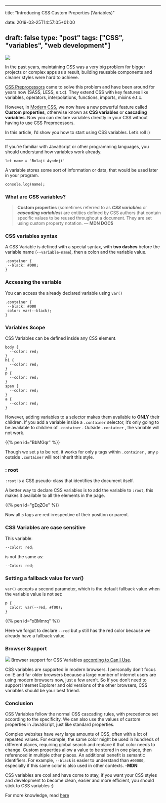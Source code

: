 ﻿---

title: "Introducing CSS Custom Properties (Variables)"

date: 2019-03-25T14:57:05+01:00

draft: false
type: "post"
tags: ["CSS", "variables", "web development"]
---



![](https://cdn-images-1.medium.com/max/800/1*JEnrE7aT2K6vfV0nQlbFIw.png)

In the past years, maintaining CSS was a very big problem for bigger projects or
complex apps as a result, building reusable components and cleaner styles were
hard to achieve.

[CSS Preprocessors](https://guide.freecodecamp.org/css/css-preprocessors/) came
to solve this problem and have been around for years now (SASS, LESS, e.t.c).
They extend CSS with key features like variables, operators, interpolations,
functions, imports, mixins e.t.c.

However, in [Modern CSS](https://medium.com/actualize-network/modern-css-explained-for-dinosaurs-5226febe3525),
we now have a new powerful feature called **Custom properties**, otherwise known
as **CSS variables** or **cascading variables**. Now you can declare variables
directly in your CSS without having to use CSS Preprocessors.

In this article, I’d show you how to start using CSS variables. Let’s roll :)

*****

If you’re familiar with JavaScript or other programming languages, you should
understand how variables work already.

    let name = 'Bolaji Ayodeji'

A variable stores some sort of information or data, that would be used
later in your program.

    console.log(name);

### What are CSS variables?

> **Custom properties** (sometimes referred to as ***CSS variables*** or
> ***cascading variables***) are entities defined by CSS authors that contain
specific values to be reused throughout a document. They are set using custom
property notation. — **MDN DOCS**

### CSS variables syntax

A CSS Variable is defined with a special syntax, with **two dashes** before the
variable name (`--variable-name`), then a colon and the variable value.

    .container {
     --black: #000;
    }

### Accessing the variable

You can access the already declared variable using `var()`

    .container {
     --black: #000
     color: var(--black);
    }

### Variables Scope

CSS Variables can be defined inside any CSS element.

```
body {
  --color: red;
}
h1 {
  --color: red;
}
p {
  --color: red;
}
span {
  --color: red;
}
a {
  --color: red;
}
```
However, adding variables to a selector makes them available to **ONLY** their
children. If you add a variable inside a `.container` selector, it’s only going
to be available to children of `.container` . Outside `.container` , the
variable will not work.

{{% pen id="BbMGqr" %}}

Though we set `p` to be red, it works for only `p` tags within `.container` ,
any `p` outside `.container` will not inherit this style.

### : root

`:root` is a CSS pseudo-class that identifies the document itself.

A better way to declare CSS variables is to add the variable to `:root`, this
makes it available to all the elements in the page.

{{% pen id="gEqZOe" %}}

Now all `p` tags are red irrespective of their position or parent.

### CSS Variables are case sensitive

This variable:

```
--color: red;
```

is not the same as:
```
--Color: red;
```


### Setting a fallback value for var()

`var()` accepts a second parameter, which is the default fallback value when the
variable value is not set:

    p {
      color: var(--red, #f00);
    }

{{% pen id="xBMmrq" %}}

Here we forgot to declare `--red` but `p` still has the red color because we
already have a fallback value.

### Browser Support

![](https://cdn-images-1.medium.com/max/1200/1*-HHDutFGICwb84UsH91rsQ.png)
<span class="figcaption_hack">Browser support for CSS Variables [according to Can I
Use](https://www.caniuse.com/#feat=css-variables).</span>

CSS variables are supported in modern browsers. I personally don’t focus on IE
and far older browsers because a large number of internet users are using modern
browsers now, just a few aren’t. So If you don’t need to support Internet
Explorer and old versions of the other browsers, CSS variables should be your
best friend.

### Conclusion

CSS Variables follow the normal CSS cascading rules, with precedence set
according to the specificity. We can also use the values of custom properties in
JavaScript, just like standard properties.

Complex websites have very large amounts of CSS, often with a lot of repeated
values. For example, the same color might be used in hundreds of different
places, requiring global search and replace if that color needs to change.
Custom properties allow a value to be stored in one place, then referenced in
multiple other places. An additional benefit is semantic identifiers. For
example, `--black` is easier to understand than `#00000`, especially if this
same color is also used in other contexts. -**MDN**

CSS variables are cool and have come to stay, if you want your CSS styles and
development to become clean, easier and more efficient, you should stick to CSS
variables :)

For more knowledge, read
[here](https://developer.mozilla.org/en-US/docs/Web/CSS/Using_CSS_custom_properties)
